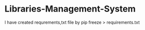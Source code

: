 # Libraries-Management-System

I have created requrements,txt file by
    pip freeze > requirements.txt
